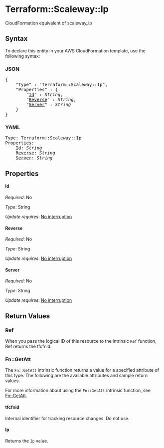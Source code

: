 # Terraform::Scaleway::Ip

CloudFormation equivalent of scaleway_ip

## Syntax

To declare this entity in your AWS CloudFormation template, use the following syntax:

### JSON

<pre>
{
    "Type" : "Terraform::Scaleway::Ip",
    "Properties" : {
        "<a href="#id" title="Id">Id</a>" : <i>String</i>,
        "<a href="#reverse" title="Reverse">Reverse</a>" : <i>String</i>,
        "<a href="#server" title="Server">Server</a>" : <i>String</i>
    }
}
</pre>

### YAML

<pre>
Type: Terraform::Scaleway::Ip
Properties:
    <a href="#id" title="Id">Id</a>: <i>String</i>
    <a href="#reverse" title="Reverse">Reverse</a>: <i>String</i>
    <a href="#server" title="Server">Server</a>: <i>String</i>
</pre>

## Properties

#### Id

_Required_: No

_Type_: String

_Update requires_: [No interruption](https://docs.aws.amazon.com/AWSCloudFormation/latest/UserGuide/using-cfn-updating-stacks-update-behaviors.html#update-no-interrupt)

#### Reverse

_Required_: No

_Type_: String

_Update requires_: [No interruption](https://docs.aws.amazon.com/AWSCloudFormation/latest/UserGuide/using-cfn-updating-stacks-update-behaviors.html#update-no-interrupt)

#### Server

_Required_: No

_Type_: String

_Update requires_: [No interruption](https://docs.aws.amazon.com/AWSCloudFormation/latest/UserGuide/using-cfn-updating-stacks-update-behaviors.html#update-no-interrupt)

## Return Values

### Ref

When you pass the logical ID of this resource to the intrinsic `Ref` function, Ref returns the tfcfnid.

### Fn::GetAtt

The `Fn::GetAtt` intrinsic function returns a value for a specified attribute of this type. The following are the available attributes and sample return values.

For more information about using the `Fn::GetAtt` intrinsic function, see [Fn::GetAtt](https://docs.aws.amazon.com/AWSCloudFormation/latest/UserGuide/intrinsic-function-reference-getatt.html).

#### tfcfnid

Internal identifier for tracking resource changes. Do not use.

#### Ip

Returns the <code>Ip</code> value.

